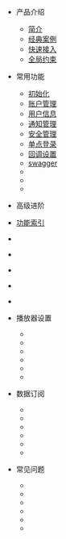 * 产品介绍

  * [简介](/)
  * [经典案例](/case)
  * [快速接入](/quick_start)
  * [全局约束](/limit)
* 常用功能

  * [初始化](/init)
  * [账户管理](account/account)
  * [用户信息]()
  * [通知管理]()
  * [安全管理]()
  * [单点登录]()
  * [回调设置]()
  * [swagger](http://petstore.swagger.io/v2/swagger.json)
  * []()
  * []()
  * []()
*  高级进阶

  * [功能索引](/function_index)
  * []()
  * []()
  * []()
  * []()
  * []()
* 播放器设置

  * []()
  * []()
  * []()
  * []()
  * []()
  * []()
* 数据订阅

  * []()
  * []()
  * []()
  * []()
  * []()
  * []()
* 常见问题

  * []()
  * []()
  * []()
  * []()
  * []()
  * []()